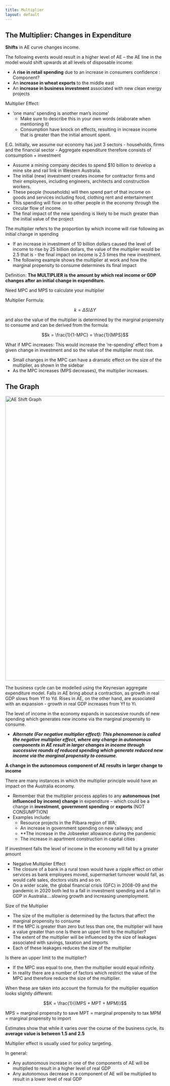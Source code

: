 ```yaml
---
title: Multiplier
layout: default
---
```

## The Multiplier: Changes in Expenditure

**Shifts** in AE curve changes income.

The following events would result in a higher level of AE – the AE line in the model would shift upwards at all levels of disposable income:
- A **rise in retail spending** due to an increase in consumers confidence : Component?
- An **increase in wheat exports** to the middle east
- An **increase in business investment** associated with new clean energy projects

Multiplier Effect:
- ‘one mans’ spending is another man’s income’
	- Make sure to describe this in your own words (elaborate when mentioning it)
	- Consumption have knock on effects, resulting in increase income that is greater than the initial amount spent.

E.G. Initially, we assume our economy has just 3 sectors - households, firms and the financial sector - Aggregate expenditure therefore consists of consumption + investment
- Assume a mining company decides to spend $10 billion to develop a mine site and rail link in Western Australia.
- The initial (new) investment creates income for contractor firms and their employees, including engineers, architects and construction workers.
- These people (households) will then spend part of that income on goods and services including food, clothing rent and entertainment
- This spending will flow on to other people in the economy through the circular flow of income. 
- The final impact of the new spending is likely to be much greater than the initial value of the project

The multiplier refers to the proportion by which income will rise following an initial change in spending
- If an increase in investment of 10 billion dollars caused the level of income to rise by 25 billion dollars, the value of the multiplier would be 2.5 that is - the final impact on income is 2.5 times the new investment.
- The following example shows the multiplier at work and how the marginal propensity to consume determines its final impact

Definition: **The MULTIPLIER is the amount by which real income or GDP changes after an initial change in expenditure.**

Need MPC and MPS to calculate your multiplier

Multiplier Formula: 

$$k = ΔS/ΔY$$

and also the value of the multiplier is determined by the marginal propensity to consume and can be derived from the formula:

$$k = \frac{1}{1-MPC} = \frac{1}{MPS}$$

What if MPC increases: This would increase the ‘re-spending’ effect from a given change in investment and so the value of the multiplier must rise.
- Small changes in the MPC can have a dramatic effect on the size of the multiplier, as shown in the sidebar
- As the MPC increases (MPS decreases), the multiplier increases.

## The Graph

<image src="/the-chicken-pen/assets/AE_Shift.png" alt="AE Shift Graph" width=900px />

The business cycle can be modelled using the Keynesian aggregate expenditure model. Falls in AE bring about a contraction, as growth in real GDP slows from Yf to Yd. Rises in AE, on the other hand, are associated with an expansion - growth in real GDP increases from Yf to Yi.

The level of income in the economy expands in successive rounds of new spending which generates new income via the marginal propensity to consume.
- ***Alternate (For negative multiplier effect): This phenomenon is called the negative multiplier effect, where any change in autonomous components in AE result in larger changes in income through successive rounds of reduced spending which generate reduced new income via the marginal propensity to consume.***

**A change in the autonomous component of AE results in larger change to income**

There are many instances in which the multiplier principle would have an impact on the Australia economy.
- Remember that the multiplier process applies to any **autonomous (not influenced by income) change** in expenditure – which could be a change in **investment**, **government spending** or **exports** (NOT CONSUMPTION)
- Examples include:
	- Resource projects in the Pilbara region of WA;
	- An increase in government spending on new railways; and
	- **The increase in the Jobseeker allowance during the pandemic
	- The increase in apartment construction in capital cities

If investment falls the level of income in the economy will fall by a greater amount
- Negative Multiplier Effect
- The closure of a bank in a rural town would have a ripple effect on other services as bank employees moved, supermarket turnover would fall, as would café sales, doctors visits and so on.
- On a wider scale, the global financial crisis (GFC) in 2008-09 and the pandemic in 2020 both led to a fall in investment spending and a fall in GDP in Australia….slowing growth and increasing unemployment.

Size of the Multiplier
- The size of the multiplier is determined by the factors that affect the marginal propensity to consume
- If the MPC is greater than zero but less than one, the multiplier will have a value greater than one Is there an upper limit to the multiplier?
- The extent of the multiplier will be influenced by the size of leakages associated with savings, taxation and imports
- Each of these leakages reduces the size of the multiplier

Is there an upper limit to the multiplier?
- If the MPC was equal to one, then the multiplier would equal infinity.
- In reality there are a number of factors which restrict the value of the MPC and therefore reduce the size of the multiplier.

When these are taken into account the formula for the multiplier equation looks slightly different:

$$K = \frac{1}{(MPS + MPT + MPM)}$$

MPS = marginal propensity to save
MPT = marginal propensity to tax
MPM = marginal propensity to import

Estimates show that while it varies over the course of the business cycle, its **average value is between 1.5 and 2.5**

Multiplier effect is usually used for policy targeting.

In general:
- Any autonomous increase in one of the components of AE will be multiplied to result in a higher level of real GDP
- Any autonomous decrease in a component of AE will be multiplied to result in a lower level of real GDP